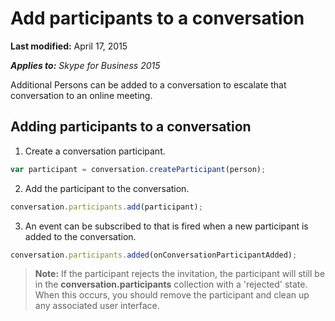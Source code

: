 
# Add participants to a conversation

 **Last modified:** April 17, 2015

 _**Applies to:** Skype for Business 2015_

Additional Persons can be added to a conversation to escalate that conversation to an online meeting.


## Adding participants to a conversation


1. Create a conversation participant.

  ```js
  var participant = conversation.createParticipant(person);
  ```

2. Add the participant to the conversation.

  ```js
  conversation.participants.add(participant);
  ```

3. An event can be subscribed to that is fired when a new participant is added to the conversation.

  ```js
  conversation.participants.added(onConversationParticipantAdded);
  ```


>**Note:** If the participant rejects the invitation, the participant will still be in the **conversation.participants** collection with a 'rejected' state. When this occurs, you should remove the participant and clean up any associated user interface.
    
